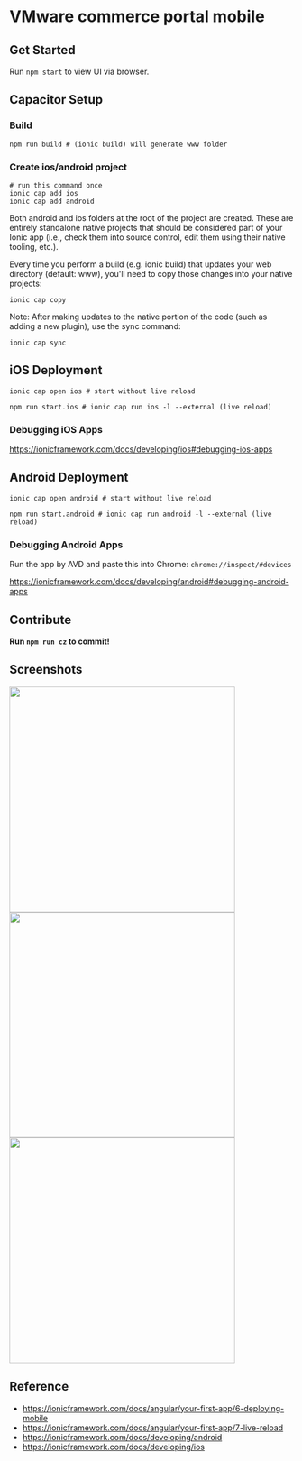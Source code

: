# VMware commerce portal mobile

## Get Started

Run `npm start` to view UI via browser.

## Capacitor Setup

### Build

```shell
npm run build # (ionic build) will generate www folder
```

### Create ios/android project

```shell
# run this command once
ionic cap add ios
ionic cap add android
```

Both android and ios folders at the root of the project are created. These are entirely standalone native projects that should be considered part of your Ionic app (i.e., check them into source control, edit them using their native tooling, etc.).

Every time you perform a build (e.g. ionic build) that updates your web directory (default: www), you'll need to copy those changes into your native projects:

```shell
ionic cap copy
```

Note: After making updates to the native portion of the code (such as adding a new plugin), use the sync command:

```shell
ionic cap sync
```

## iOS Deployment

```shell
ionic cap open ios # start without live reload

npm run start.ios # ionic cap run ios -l --external (live reload)
```

### Debugging iOS Apps

<https://ionicframework.com/docs/developing/ios#debugging-ios-apps>

## Android Deployment

```shell
ionic cap open android # start without live reload

npm run start.android # ionic cap run android -l --external (live reload)
```

### Debugging Android Apps

Run the app by AVD and paste this into Chrome: `chrome://inspect/#devices`

<https://ionicframework.com/docs/developing/android#debugging-android-apps>

## Contribute

**Run `npm run cz` to commit!**

## Screenshots

<img src="./screenshots/login.png" width="400">

<img src="./screenshots/dashboard.png" width="400">

<img src="./screenshots/me.png" width="400">

## Reference

- <https://ionicframework.com/docs/angular/your-first-app/6-deploying-mobile>
- <https://ionicframework.com/docs/angular/your-first-app/7-live-reload>
- <https://ionicframework.com/docs/developing/android>
- <https://ionicframework.com/docs/developing/ios>
